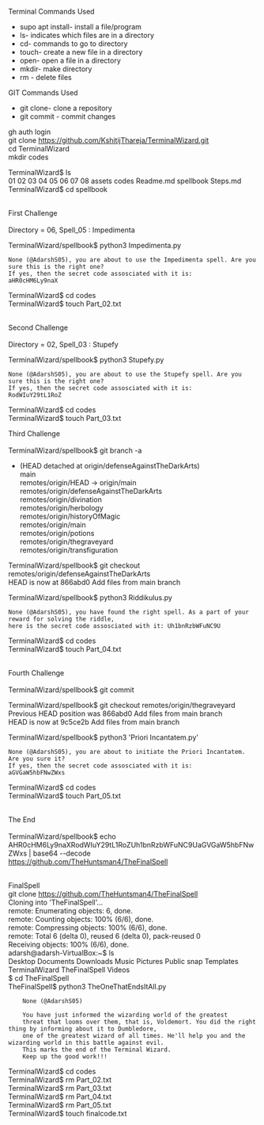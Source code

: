 Terminal Commands Used

* supo apt install- install a file/program
* ls- indicates which files are in a directory
* cd- commands to go to directory
* touch- create a new file in a directory
* open- open a file in a directory
* mkdir- make directory
* rm - delete files

GIT Commands Used

* git clone- clone a repository
* git commit - commit changes
   
  
gh auth login<br/>
git clone https://github.com/KshitijThareja/TerminalWizard.git<br/>
cd TerminalWizard<br/>
mkdir codes<br/>

TerminalWizard$ ls<br/>
01  02  03  04  05  06  07  08  assets  codes  Readme.md  spellbook  Steps.md<br/>
TerminalWizard$ cd spellbook<br/><br/>

First Challenge<br/><br/>
Directory = 06, Spell_05 : Impedimenta<br/>

TerminalWizard/spellbook$ python3 Impedimenta.py<br/>


    None (@AdarshS05), you are about to use the Impedimenta spell. Are you sure this is the right one?
    If yes, then the secret code assosciated with it is:
    aHR0cHM6Ly9naX
TerminalWizard$ cd codes<br/>
TerminalWizard$ touch Part_02.txt<br/><br/>

 
Second Challenge<br/><br/>
Directory = 02, Spell_03 : Stupefy<br/>

TerminalWizard/spellbook$ python3 Stupefy.py<br/>


    None (@AdarshS05), you are about to use the Stupefy spell. Are you sure this is the right one?
    If yes, then the secret code assosciated with it is:
    RodWIuY29tL1RoZ
TerminalWizard$ cd codes<br/>
TerminalWizard$ touch Part_03.txt<br/>

Third Challenge<br/><br/>
TerminalWizard/spellbook$ git branch -a<br/>
* (HEAD detached at origin/defenseAgainstTheDarkArts)<br/>
  main<br/>
  remotes/origin/HEAD -> origin/main<br/>
  remotes/origin/defenseAgainstTheDarkArts<br/>
  remotes/origin/divination<br/>
  remotes/origin/herbology<br/>
  remotes/origin/historyOfMagic<br/>
  remotes/origin/main<br/>
  remotes/origin/potions<br/>
  remotes/origin/thegraveyard<br/>
  remotes/origin/transfiguration<br/>
  
TerminalWizard/spellbook$ git checkout remotes/origin/defenseAgainstTheDarkArts<br/>
HEAD is now at 866abd0 Add files from main branch<br/>

TerminalWizard/spellbook$ python3 Riddikulus.py<br/>

    None (@AdarshS05), you have found the right spell. As a part of your reward for solving the riddle,
    here is the secret code assosciated with it: Uh1bnRzbWFuNC9U
    
TerminalWizard$ cd codes<br/>
TerminalWizard$ touch Part_04.txt<br/><br/>

Fourth Challenge<br/><br/>
TerminalWizard/spellbook$ git commit

TerminalWizard/spellbook$ git checkout remotes/origin/thegraveyard<br/>
Previous HEAD position was 866abd0 Add files from main branch<br/>
HEAD is now at 9c5ce2b Add files from main branch<br/>

TerminalWizard/spellbook$ python3 'Priori Incantatem.py' <br/>

    None (@AdarshS05), you are about to initiate the Priori Incantatem. Are you sure it?
    If yes, then the secret code assosciated with it is:
    aGVGaW5hbFNwZWxs
    
TerminalWizard$ cd codes<br/>
TerminalWizard$ touch Part_05.txt<br/><br/>

The End<br/><br/>
TerminalWizard/spellbook$ echo AHR0cHM6Ly9naXRodWIuY29tL1RoZUh1bnRzbWFuNC9UaGVGaW5hbFNwZWxs | base64 --decode<br/>
https://github.com/TheHuntsman4/TheFinalSpell<br/><br/>

FinalSpell<br/>
git clone https://github.com/TheHuntsman4/TheFinalSpell<br/>
Cloning into 'TheFinalSpell'...<br/>
remote: Enumerating objects: 6, done.<br/>
remote: Counting objects: 100% (6/6), done.<br/>
remote: Compressing objects: 100% (6/6), done.<br/>
remote: Total 6 (delta 0), reused 6 (delta 0), pack-reused 0<br/>
Receiving objects: 100% (6/6), done.<br/>
adarsh@adarsh-VirtualBox:~$ ls<br/>
Desktop  Documents  Downloads  Music  Pictures  Public  snap  Templates  TerminalWizard  TheFinalSpell  Videos<br/>
$ cd TheFinalSpell<br/>
TheFinalSpell$ python3 TheOneThatEndsItAll.py<br/>

        None (@AdarshS05)

        You have just informed the wizarding world of the greatest
        threat that looms over them, that is, Voldemort. You did the right thing by informing about it to Dumbledore, 
        one of the greatest wizard of all times. He'll help you and the wizarding world in this battle against evil.
        This marks the end of the Terminal Wizard. 
        Keep up the good work!!!
        

TerminalWizard$ cd codes<br/>
TerminalWizard$ rm Part_02.txt<br/>
TerminalWizard$ rm Part_03.txt<br/>
TerminalWizard$ rm Part_04.txt<br/>
TerminalWizard$ rm Part_05.txt<br/>
TerminalWizard$ touch finalcode.txt<br/>


